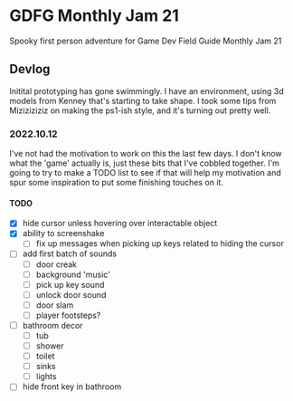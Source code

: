 # GDFG Monthly Jam 21

Spooky first person adventure for Game Dev Field Guide Monthly Jam 21

## Devlog

Initital prototyping has gone swimmingly. I have an environment, using 3d models from Kenney that's starting to take shape. I took some tips from Miziziziziz on making the ps1-ish style, and it's turning out pretty well.

### 2022.10.12

I've not had the motivation to work on this the last few days. I don't know what the 'game' actually is, just these bits that I've cobbled together. I'm going to try to make a TODO list to see if that will help my motivation and spur some inspiration to put some finishing touches on it.

#### TODO

- [x] hide cursor unless hovering over interactable object
- [x] ability to screenshake
  - [ ] fix up messages when picking up keys related to hiding the cursor
- [ ] add first batch of sounds
  - [ ] door creak
  - [ ] background 'music'
  - [ ] pick up key sound
  - [ ] unlock door sound
  - [ ] door slam
  - [ ] player footsteps?
- [ ] bathroom decor
  - [ ] tub
  - [ ] shower
  - [ ] toilet
  - [ ] sinks
  - [ ] lights
- [ ] hide front key in bathroom
